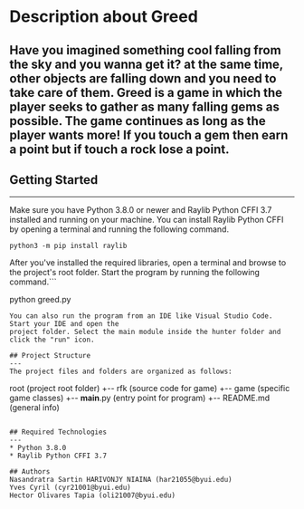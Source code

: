 # Description about Greed
Have you imagined something cool falling from the sky and you wanna get it? at the same time, other objects are falling down and you need to take care of them. Greed is a game in which the player seeks to gather as many falling gems as possible. The game continues as long as the player wants more! If you touch a gem then earn a point but if touch a rock lose a point.
------------

## Getting Started
---
Make sure you have Python 3.8.0 or newer and Raylib Python CFFI 3.7 installed and running on your machine. You can install Raylib Python CFFI by opening a terminal and running the following command.
```
python3 -m pip install raylib
```
After you've installed the required libraries, open a terminal and browse to the project's root folder. Start the program by running the following command.```

python greed.py
```
You can also run the program from an IDE like Visual Studio Code. Start your IDE and open the 
project folder. Select the main module inside the hunter folder and click the "run" icon.

## Project Structure
---
The project files and folders are organized as follows:
```
root                    (project root folder)
+-- rfk                 (source code for game)
  +-- game              (specific game classes)
  +-- __main__.py       (entry point for program)
+-- README.md           (general info)
```

## Required Technologies
---
* Python 3.8.0
* Raylib Python CFFI 3.7

## Authors
Nasandratra Sartin HARIVONJY NIAINA (har21055@byui.edu)
Yves Cyril (cyr21001@byui.edu)
Hector Olivares Tapia (oli21007@byui.edu)